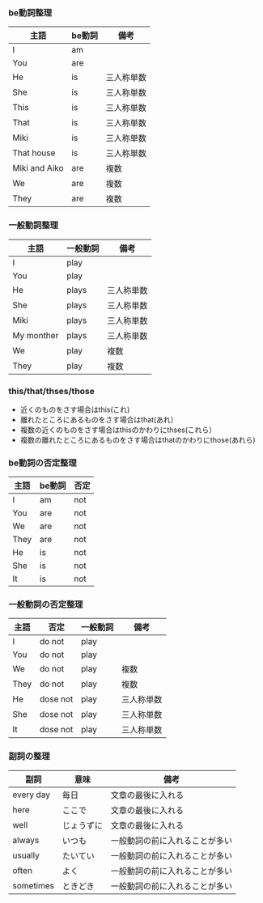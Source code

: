 ### be動詞整理
| 主語 | be動詞 | 備考 |
| ---- | ------ | ---- |
| I | am | |
| You | are | |
| He | is | 三人称単数 |
| She | is | 三人称単数 |
| This | is | 三人称単数 |
| That | is | 三人称単数 |
| Miki | is | 三人称単数 |
| That house | is | 三人称単数 |
| Miki and Aiko | are | 複数 |
| We | are | 複数 |
| They | are | 複数 |

### 一般動詞整理
| 主語 | 一般動詞 | 備考 |
| ---- | -------- | ---- |
| I | play | |
| You | play | |
| He | plays | 三人称単数 |
| She | plays | 三人称単数 |
| Miki | plays | 三人称単数 |
| My monther | plays | 三人称単数 |
| We | play | 複数 |
| They | play | 複数 |

### this/that/thses/those

* 近くのものをさす場合はthis(これ)
* 離れたところにあるものをさす場合はthat(あれ）
* 複数の近くのものをさす場合はthisのかわりにthses(これら）
* 複数の離れたところにあるものをさす場合はthatのかわりにthose(あれら)

### be動詞の否定整理
| 主語 | be動詞 | 否定 |
| ---- | ------ | ---- |
| I | am | not |
| You | are | not |
| We | are | not |
| They | are | not |
| He | is | not |
| She | is | not |
| It | is | not |

### 一般動詞の否定整理
| 主語 | 否定 | 一般動詞 | 備考 |
| ---- | ---- | -------- | ---- |
| I | do not | play | |
| You | do not | play | |
| We | do not | play | 複数 |
| They | do not | play | 複数 |
| He | dose not | play | 三人称単数 |
| She | dose not | play | 三人称単数 |
| It | dose not | play | 三人称単数 |

### 副詞の整理

| 副詞 | 意味 | 備考 |
| ---- | ---- | ---- |
| every day | 毎日 | 文章の最後に入れる |
| here | ここで | 文章の最後に入れる |
| well | じょうずに |文章の最後に入れる |
| always | いつも | 一般動詞の前に入れることが多い |
| usually | たいてい | 一般動詞の前に入れることが多い |
| often | よく | 一般動詞の前に入れることが多い |
| sometimes | ときどき | 一般動詞の前に入れることが多い |
